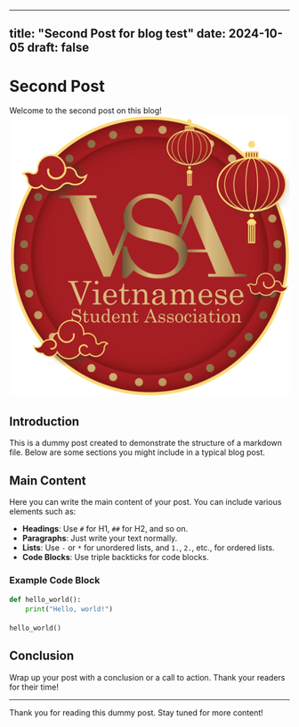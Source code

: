 
---
title: "Second Post for blog test"
date: 2024-10-05
draft: false
---

# Second Post

Welcome to the second post on this blog!
<img class="test" src="a.webp"/>

## Introduction

This is a dummy post created to demonstrate the structure of a markdown file. Below are some sections you might include in a typical blog post.

## Main Content

Here you can write the main content of your post. You can include various elements such as:

- **Headings**: Use `#` for H1, `##` for H2, and so on.
- **Paragraphs**: Just write your text normally.
- **Lists**: Use `-` or `*` for unordered lists, and `1.`, `2.`, etc., for ordered lists.
- **Code Blocks**: Use triple backticks for code blocks.

### Example Code Block

```python
def hello_world():
    print("Hello, world!")

hello_world()
```

## Conclusion

Wrap up your post with a conclusion or a call to action. Thank your readers for their time!

---

Thank you for reading this dummy post. Stay tuned for more content!

```